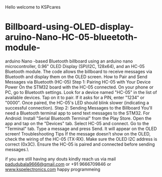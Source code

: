 Hello welcome to KSPcares



# Billboard-using-OLED-display-aruino-Nano-HC-05-blueetoth-module-
arduino Nano -based Bluetooth billboard using an arduino nano microcontroller, 0.96" OLED Display (SPI/I2C, 128x64), and an HC-05 Bluetooth module. The code allows the billboard to receive messages via Bluetooth and display them on the OLED screen.
How to Pair and Send Messages via Bluetooth (HC-05)
Step 1: Pairing HC-05 with Your Device
Power On the STM32 board with the HC-05 connected.
On your phone or PC, go to Bluetooth settings.
Look for a device named "HC-05" in the list of available devices.
Tap on it to pair. If it asks for a PIN, enter "1234" or "0000".
Once paired, the HC-05's LED should blink slower (indicating a successful connection).
Step 2: Sending Messages to the Billboard
You'll need a Bluetooth terminal app to send text messages to the STM32.
For Android:
Install "Serial Bluetooth Terminal" from the Play Store.
Open the app and tap on the "Devices" tab.
Select HC-05 and connect.
Go to the "Terminal" tab.
Type a message and press Send. It will appear on the OLED screen!
Troubleshooting Tips
If the message doesn’t show on the OLED, check the wiring of the HC-05 (TX-RX).
Make sure the OLED I2C address is correct (0x3C).
Ensure the HC-05 is paired and connected before sending messages.\


if you are still having any douts kindly reach us via mail padudubala9666@gmail.com or +91 9666709846 or www.kspelectronics.com
happy programmeing 
